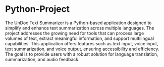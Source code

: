 # Python-Project
The UnDoc Text Summarizer is a Python-based application designed to simplify and enhance text summarization across multiple languages. The project addresses the growing need for tools that can process large volumes of text, extract meaningful information, and support multilingual capabilities. This application offers features such as text input, voice input, text summarization, and voice output, ensuring accessibility and efficiency. The goal is to provide users with a robust solution for language translation, summarization, and audio feedback.
